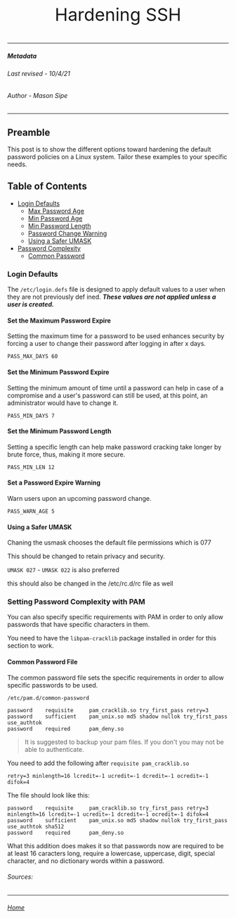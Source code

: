 <p style="text-align: center; font-size: 40px;">Hardening SSH</p>

---

##### Metadata

###### Last revised - 10/4/21

###### Author       - Mason Sipe

---
## Preamble

This post is to show the different options toward hardening the default password policies on a Linux system. Tailor these examples to your specific needs.


## Table of Contents

- [Login Defaults](#login-defaults)
    - [Max Password Age](#set-the-maximum-password-expire)
    - [Min Password Age](#set-the-minimum-password-expire)
    - [Min Password Length](#set-the-minimum-password-length)
    - [Password Change Warning](#set-a-password-expire-warning)
    - [Using a Safer UMASK](#using-a-safer-umask)
- [Password Complexity](#setting-password-complexity-with-pam)
    - [Common Password](#common-password-file)

### Login Defaults

The `/etc/login.defs` file is designed to apply default values to a user when they are not previously def
ined. ***These values are not applied unless a user is created.***

#### Set the Maximum Password Expire

Setting the maximum time for a password to be used enhances security by forcing a user to change their password after logging in after x days.

`PASS_MAX_DAYS 60`

#### Set the Minimum Password Expire

Setting the minimum amount of time until a password can help in case of a compromise and a user's password can still be used, at this point, an administrator would have to change it. 

`PASS_MIN_DAYS 7`

#### Set the Minimum Password Length

Setting a specific length can help make password cracking take longer by brute force, thus, making it more secure.

`PASS_MIN_LEN 12`

#### Set a Password Expire Warning

Warn users upon an upcoming password change.

`PASS_WARN_AGE 5`

#### Using a Safer UMASK

Chaning the usmask chooses the default file permissions which is 077

This should be changed to retain privacy and security.

`UMASK 027` - `UMASK 022` is also preferred

this should also be changed in the /etc/rc.d/rc file as well


### Setting Password Complexity with PAM

You can also specify specific requirements with PAM in order to only allow passwords that have specific characters in them.

You need to have the `libpam-cracklib` package installed in order for this section to work.  

#### Common Password File

The common password file sets the specific requirements in order to allow specific passwords to be used.

`/etc/pam.d/common-password`


```
password    requisite     pam_cracklib.so try_first_pass retry=3
password    sufficient    pam_unix.so md5 shadow nullok try_first_pass use_authtok
password    required      pam_deny.so
```

> It is suggested to backup your pam files. If you don't you may not be able to authenticate.


You need to add the following after `requisite pam_cracklib.so`

`retry=3 minlength=16 lcredit=-1 ucredit=-1 dcredit=-1 ocredit=-1 difok=4`

The file should look like this:

```
password    requisite     pam_cracklib.so try_first_pass retry=3 minlength=16 lcredit=-1 ucredit=-1 dcredit=-1 ocredit=-1 difok=4
password    sufficient    pam_unix.so md5 shadow nullok try_first_pass use_authtok sha512
password    required      pam_deny.so
```

What this addition does makes it so that passwords now are required to be at least 16 caracters long, require a lowercase, uppercase, digit, special character, and no dictionary words within a password. 



###### Sources:

---

###### [Home](https://mksipe.github.io/mksipe/)